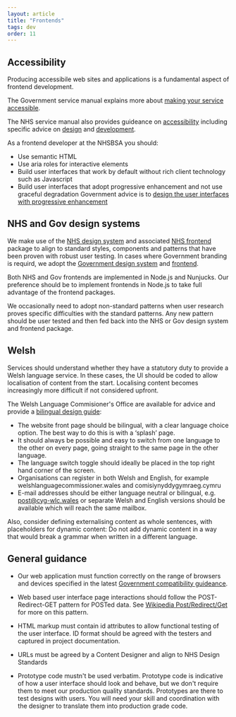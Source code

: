 ```yaml
---
layout: article
title: "Frontends"
tags: dev
order: 11
---
```

## Accessibility

Producing accessibile web sites and applications is a fundamental aspect of frontend development.

The Government service manual explains more about [making your service accessible][making_your_service_accessible].

The NHS service manual also provides guideance on [accessibility][nhs_accessibility] including specific advice on [design][nhs_accessibility_design] and [development][nhs_accessibility_development].

As a frontend developer at the NHSBSA you should:

* Use semantic HTML
* Use aria roles for interactive elements
* Build user interfaces that work by default without rich client technology such as Javascript
* Build user interfaces that adopt progressive enhancement and not use graceful degradation
  Government advice is to [design the user interfaces with progressive enhancement][gov_progressive_enhancement]

## NHS and Gov design systems

We make use of the [NHS design system][nhs_design_system] and associated [NHS frontend][nhs_frontend] package to align to standard styles, components and patterns that have been proven with robust user testing. In cases where Government branding is requird, we adopt the [Government design system][gov_design_system] and [frontend][gov_frontend].

Both NHS and Gov frontends are implemented in Node.js and Nunjucks. Our preference should be to implement frontends in Node.js to take full advantage of the frontend packages.

We occasionally need to adopt non-standard patterns when user research proves specific difficulties with the standard patterns. Any new pattern should be user tested and then fed back into the NHS or Gov design system and frontend package.

## Welsh

Services should understand whether they have a statutory duty to provide a Welsh language service. In these cases, the UI should be coded to allow localisation of content from the start. Localising content becomes increasingly more difficult if not considered upfront.

The Welsh Language Commisioner's Office are available for advice and provide a [bilingual design guide][wlc_bilingual_design_guide]:

* The website front page should be bilingual, with a clear language choice option. The best way to do this is with a ‘splash’ page.
* It should always be possible and easy to switch from one language to the other on every page, going straight to the same page in the other language.
* The language switch toggle should ideally be placed in the top right hand corner of the screen.
* Organisations can register in both Welsh and English, for example welshlanguagecommissioner.wales and comisiynyddygymraeg.cymru
* E-mail addresses should be either language neutral or bilingual, e.g. post@cyg-wlc.wales or separate Welsh and English versions should be available which will reach the
same mailbox.

Also, consider defining externalising content as whole sentences, with placeholders for dynamic content: Do not add dynamic content in a way that would break a grammar when written in a different language.

## General guidance

* Our web application must function correctly on the range of browsers and devices specified in the latest [Government compatibility guideance][gov_browser_compatibility].

* Web based user interface page interactions should follow the POST-Redirect-GET pattern for POSTed data. See [Wikipedia Post/Redirect/Get][wikipedia_prg] for more on this pattern.

* HTML markup must contain id attributes to allow functional testing of the user interface. ID format should be agreed with the testers and captured in project documentation.

* URLs must be agreed by a Content Designer and align to NHS Design Standards

* Prototype code mustn't be used verbatim. Prototype code is indicative of how a user interface should look and behave, but we don't require them to meet our production quality standards. Prototypes are there to test designs with users. You will need your skill and coordination with the designer to translate them into production grade code.

[making_your_service_accessible]: <https://www.gov.uk/service-manual/helping-people-to-use-your-service/making-your-service-accessible-an-introduction>
[gov_accessibility_statement]: <https://www.gov.uk/service-manual/helping-people-to-use-your-service/publishing-information-about-your-services-accessibility>
[gov_progressive_enhancement]: <https://www.gov.uk/service-manual/technology/using-progressive-enhancement>
[gov_design_system]: <https://design-system.service.gov.uk/>
[gov_frontend]: <https://github.com/alphagov/govuk-frontend>
[gov_browser_compatibility]: <https://www.gov.uk/service-manual/technology/designing-for-different-browsers-and-devices>
[nhs_service_manual]: <https://service-manual.nhs.uk/>
[nhs_design_system]: <https://service-manual.nhs.uk/design-system>
[nhs_frontend]: <https://github.com/nhsuk/nhsuk-frontend>
[nhs_accessibility]: <https://service-manual.nhs.uk/accessibility>
[nhs_accessibility_design]: <https://service-manual.nhs.uk/accessibility/design>
[nhs_accessibility_development]: <https://service-manual.nhs.uk/accessibility/development>
[nhs_accessibility_testing]: <https://service-manual.nhs.uk/accessibility/testing>
[nhsbsa_frontend]: <https://github.com/nhsbsa/nhsbsa-frontend>
[wlc_bilingual_design_guide]: <https://arts.wales/sites/default/files/2021-02/Bilingual%20Design%20Guide%202018.pdf>
[wikipedia_prg]: <https://en.wikipedia.org/wiki/Post/Redirect/Get>